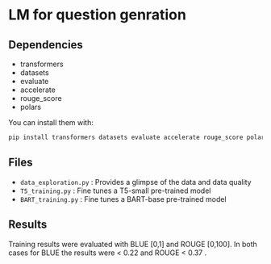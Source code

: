 # LM for question genration
## Dependencies
- transformers
- datasets
- evaluate
- accelerate
- rouge_score
- polars

You can install them with:
```sh
pip install transformers datasets evaluate accelerate rouge_score polars
```

## Files

- `data_exploration.py` : Provides a glimpse of the data and data quality
- `T5_training.py` : Fine tunes a T5-small pre-trained model
- `BART_training.py` : Fine tunes a BART-base pre-trained model

## Results

Training results were evaluated with BLUE [0,1] and ROUGE [0,100]. In both cases for BLUE the results were < 0.22 and ROUGE < 0.37 .
